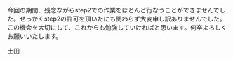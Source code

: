 今回の期間、残念ながらstep2での作業をほとんど行なうことができませんでした。せっかくstep2の許可を頂いたにも関わらず大変申し訳ありませんでした。
この機会を大切にして、これからも勉強していければと思います。何卒よろしくお願いいたします。

土田
